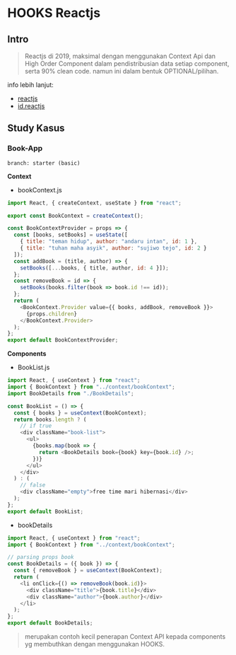 # HOOKS Reactjs

## Intro

> Reactjs di 2019, maksimal dengan menggunakan Context Api dan High Order Component dalam pendistribusian data setiap component, serta 90% clean code.
> namun ini dalam bentuk OPTIONAL/pilihan.

info lebih lanjut:<br/>

- [reactjs](https://reactjs.org/docs/hooks-intro.html)<br/>
- [id.reactjs](https://id.reactjs.org/docs/hooks-intro.html)

## Study Kasus

### Book-App

```
branch: starter (basic)
```

**Context**<br/>

- bookContext.js

```js {4}
import React, { createContext, useState } from "react";

export const BookContext = createContext();

const BookContextProvider = props => {
  const [books, setBooks] = useState([
    { title: "teman hidup", author: "andaru intan", id: 1 },
    { title: "tuhan maha asyik", author: "sujiwo tejo", id: 2 }
  ]);
  const addBook = (title, author) => {
    setBooks([...books, { title, author, id: 4 }]);
  };
  const removeBook = id => {
    setBooks(books.filter(book => book.id !== id));
  };
  return (
    <BookContext.Provider value={{ books, addBook, removeBook }}>
      {props.children}
    </BookContext.Provider>
  );
};
export default BookContextProvider;
```

**Components**<br/>

- BookList.js

```js {1,2,6,}
import React, { useContext } from "react";
import { BookContext } from "../context/bookContext";
import BookDetails from "./BookDetails";

const BookList = () => {
  const { books } = useContext(BookContext);
  return books.length ? (
    // if true
    <div className="book-list">
      <ul>
        {books.map(book => {
          return <BookDetails book={book} key={book.id} />;
        })}
      </ul>
    </div>
  ) : (
    // false
    <div className="empty">free time mari hibernasi</div>
  );
};
export default BookList;
```

- bookDetails

```js {2,5}
import React, { useContext } from "react";
import { BookContext } from "../context/bookContext";

// parsing props book
const BookDetails = ({ book }) => {
  const { removeBook } = useContext(BookContext);
  return (
    <li onClick={() => removeBook(book.id)}>
      <div className="title">{book.title}</div>
      <div className="author">{book.author}</div>
    </li>
  );
};
export default BookDetails;
```

> merupakan contoh kecil penerapan Context API kepada components yg membuthkan dengan menggunakan HOOKS.
